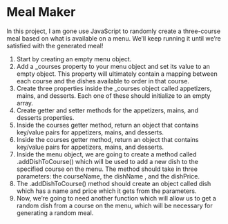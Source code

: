 <h1>Meal Maker</h1>

<p>In this project, I am gone use JavaScript to randomly create a three-course meal based on what is available on a menu. We’ll keep running it until we’re satisfied with the generated meal!</p>

<ol>
    <li>Start by creating an empty menu object.</li>
    <li>Add a _courses property to your menu object and set its value to an empty object. This property will ultimately contain a mapping between each course and the dishes available to order in that course.</li>
     <li>Create three properties inside the _courses object called appetizers, mains, and desserts. Each one of these should initialize to an empty array.</li>
    <li>Create getter and setter methods for the appetizers, mains, and desserts properties.</li>
    <li>
    Inside the courses getter method, return an object that contains key/value pairs for appetizers, mains, and desserts.
    </li>
    <li>Inside the courses getter method, return an object that contains key/value pairs for appetizers, mains, and desserts.
    </li>
     <li>
        Inside the menu object, we are going to create a method called .addDishToCourse() which will be used to add a new dish to the specified course on the menu.
        The method should take in three parameters: the courseName, the dishName , and the dishPrice.
    </li>
     <li>
    The .addDishToCourse() method should create an object called dish which has a name and price which it gets from the parameters.
    </li>
    <li>
    Now, we’re going to need another function which will allow us to get a random dish from a course on the menu, which will be necessary for generating a random meal.
    </li>
    <!-- 
    <li></li>
    <li></li>
    <li></li>
    <li></li>
    -->

</ol>


